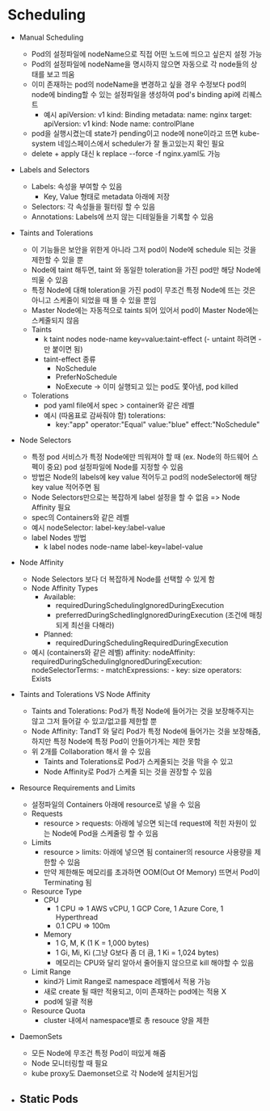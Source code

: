 # Scheduling

- Manual Scheduling
  - Pod의 설정파일에 nodeName으로 직접 어떤 노드에 띄으고 싶은지 설정 가능
  - Pod의 설정파일에 nodeName을 명시하지 않으면 자동으로 각 node들의 상태를 보고 띄움
  - 이미 존재하는 pod의 nodeName을 변경하고 싶을 경우 수정보다 pod의 node에 binding할 수 있는 설정파일을 생성하여 pod's binding api에 리퀘스트
    - 예시
        apiVersion: v1
        kind: Binding
        metadata:
            name: nginx
        target:
            apiVersion: v1
            kind: Node
            name: controlPlane
  - pod을 실행시켰는데 state가 pending이고 node에 none이라고 뜨면 kube-system 네임스페이스에서 scheduler가 잘 돌고있는지 확인 필요
  - delete + apply 대신 k replace --force -f nginx.yaml도 가능

- Labels and Selectors
  - Labels: 속성을 부여할 수 있음
    - Key, Value 형태로 metadata 아래에 저장
  - Selectors: 각 속성들을 필터링 할 수 있음
  - Annotations: Labels에 쓰지 않는 디테일들을 기록할 수 있음 

- Taints and Tolerations
  - 이 기능들은 보안을 위한게 아니라 그저 pod이 Node에 schedule 되는 것을 제한할 수 있을 뿐
  - Node에 taint 해두면, taint 와 동일한 toleration을 가진 pod만 해당 Node에 띄울 수 있음
  - 특정 Node에 대해 toleration을 가진 pod이 무조건 특정 Node에 뜨는 것은 아니고 스케줄이 되었을 때 뜰 수 있을 뿐임
  - Master Node에는 자동적으로 taints 되어 있어서 pod이 Master Node에는 스케줄되지 않음
  - Taints
    - k taint nodes node-name key=value:taint-effect (- untaint 하려면 - 만 붙이면 됨)
    - taint-effect 종류
      - NoSchedule
      - PreferNoSchedule
      - NoExecute -> 이미 실행되고 있는 pod도 쫓아냄, pod killed
  - Tolerations
    - pod yaml file에서 spec > container와 같은 레벨
    - 예시 (따옴표로 감싸줘야 함)
    tolerations:
        - key:"app"
          operator:"Equal"
          value:"blue"
          effect:"NoSchedule"

- Node Selectors
  - 특정 pod 서비스가 특정 Node에만 띄워져야 할 때 (ex. Node의 하드웨어 스펙이 중요) pod 설정파일에 Node를 지정할 수 있음
  - 방법은 Node의 labels에 key value 적어두고 pod의 nodeSelector에 해당 key value 적어주면 됨
  - Node Selectors만으로는 복잡하게 label 설정을 할 수 없음 => Node Affinity 필요
  - spec의 Containers와 같은 레벨
  - 예시
    nodeSelector:
        label-key:label-value
  - label Nodes 방법
    - k label nodes node-name label-key=label-value

- Node Affinity
  - Node Selectors 보다 더 복잡하게 Node를 선택할 수 있게 함
  - Node Affinity Types
    - Available:
      - requiredDuringSchedulingIgnoredDuringExecution
      - preferredDuringSchedlingIgnoredDuringExecution (조건에 매칭되게 최선을 다해라)
    - Planned:
      - requiredDuringSchedulingRequiredDuringExecution
  - 예시 (containers와 같은 레벨)
    affinity:
        nodeAffinity:
            requiredDuringSchedulingIgnoredDuringExecution:
                nodeSelectorTerms:
                    - matchExpressions:
                        - key: size
                          operators: Exists

- Taints and Tolerations VS Node Affinity
  - Taints and Tolerations: Pod가 특정 Node에 들어가는 것을 보장해주지는 않고 그저 들어갈 수 있고/없고를 제한할 뿐
  - Node Affinity: TandT 와 달리 Pod가 특정 Node에 들어가는 것을 보장해줌, 하지만 특정 Node에 특정 Pod이 안들어가게는 제한 못함
  - 위 2개를 Collaboration 해서 쓸 수 있음
    - Taints and Tolerations로 Pod가 스케줄되는 것을 막을 수 있고
    - Node Affinity로 Pod가 스케줄 되는 것을 권장할 수 있음

- Resource Requirements and Limits
  - 설정파일의 Containers 아래에 resource로 넣을 수 있음
  - Requests
    - resource > requests: 아래에 넣으면 되는데 request에 적힌 자원이 있는 Node에 Pod을 스케줄링 할 수 있음
  - Limits
    - resource > limits: 아래에 넣으면 됨 container의 resource 사용량을 제한할 수 있음
    - 만약 제한해둔 메모리를 초과하면 OOM(Out Of Memory) 뜨면서 Pod이 Terminating 됨
  - Resource Type
    - CPU
      - 1 CPU => 1 AWS vCPU, 1 GCP Core, 1 Azure Core, 1 Hyperthread 
      - 0.1 CPU => 100m
    - Memory
      - 1 G, M, K (1 K = 1,000 bytes)
      - 1 Gi, Mi, Ki (그냥 G보다 좀 더 큼, 1 Ki = 1,024 bytes)
      - 메모리는 CPU와 달리 알아서 줄어들지 않으므로 kill 해야할 수 있음
  - Limit Range
    - kind가 Limit Range로 namespace 레벨에서 적용 가능
    - 새로 create 될 때만 적용되고, 이미 존재하는 pod에는 적용 X
    - pod에 일괄 적용
  - Resource Quota
    - cluster 내에서 namespace별로 총 resouce 양을 제한

- DaemonSets
  - 모든 Node에 무조건 특정 Pod이 떠있게 해줌
  - Node 모니터링할 때 필요
  - kube proxy도 Daemonset으로 각 Node에 설치된거임

- Static Pods
  - 
